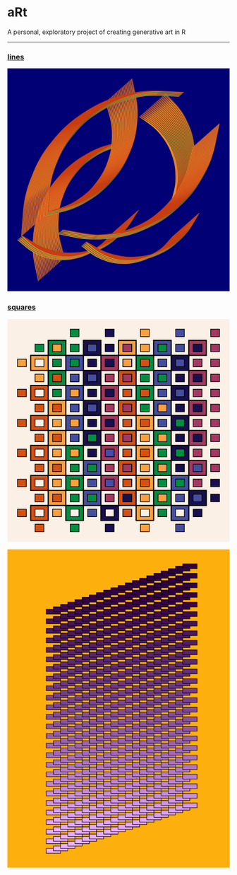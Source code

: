 # aRt
A personal, exploratory project of creating generative art in R
***************************************************************

### [lines](https://github.com/kkakey/aRt/tree/main/lines)

![](https://github.com/kkakey/aRt/blob/master/lines/1-1.png)

### [squares](https://github.com/kkakey/aRt/tree/main/squares)


![](https://github.com/kkakey/aRt/blob/master/squares/plots/plot5-24-64.png)


![](https://github.com/kkakey/aRt/blob/master/squares/plots/4-42.png)
